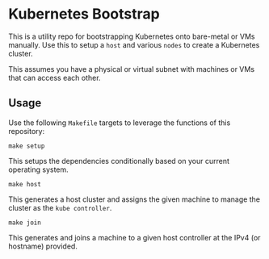 # Kubernetes Bootstrap

This is a utility repo for bootstrapping Kubernetes onto
bare-metal or VMs manually. Use this to setup a `host` and
various `nodes` to create a Kubernetes cluster. 

This assumes you have a physical or virtual subnet with 
machines or VMs that can access each other.

## Usage

Use the following `Makefile` targets to leverage the functions
of this repository:

    make setup

This setups the dependencies conditionally based on your
current operating system.

    make host

This generates a host cluster and assigns the given machine
to manage the cluster as the `kube controller`.

    make join

This generates and joins a machine to a given host controller
at the IPv4 (or hostname) provided.
